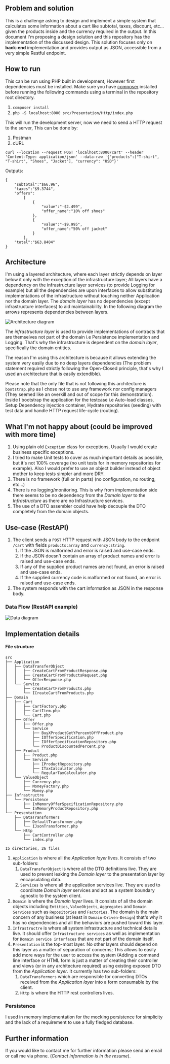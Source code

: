 ## Problem and solution
This is a challenge asking to design and implement a simple system that calculates some information about a cart like subtotal, taxes, discount, etc... given the products inside and the currency required in the output.
In this document I'm proposing a design solution and this repository has the implementation of the discussed design.
This solution focuses only on **back-end** implementation and provides output as JSON, accessible from a very simple Restful endpoint.

## How to run
This can be run using PHP built in development, However first dependencies must be installed.
Make sure you have [composer](https://getcomposer.org/download/) installed before running the following commands using a terminal in the repository root directory.

 1. `composer install` 
 2. `php -S localhost:8000 src/Presentation/Http/index.php`

This will run the development server, now we need to send a HTTP request to the server, This can be done by:
1. Postman 
2. cURL

`curl --location --request POST 'localhost:8000/cart' --header 'Content-Type: application/json' --data-raw '{"products":["T-shirt", "T-shirt", "Shoes", "Jacket"], "currency": "USD"}'`


Outputs: 


    {
    	"subtotal":"$66.96",
    	"taxes":"$9.3744",
    	"offers":
    		[
    			{
    				"value":"-$2.499",
    				"offer_name":"10% off shoes"
    			},
    			{
    				"value":"-$9.995",
    				"offer_name":"50% off jacket"
    			}
    		],
        "total":"$63.8404"
    }

## Architecture
I'm using a layered architecture, where each layer strictly depends on layer below it only with the exception of the infrastructure layer; All layers have a dependency on the infrastructure layer services (to provide Logging for example) but all the dependencies are upon interfaces to allow substituting implementations of the infrastructure without touching neither Application nor the domain layer.
The *domain layer* has no dependencies (except infrastructure interfaces) to aid maintainability.
In the following diagram the arrows represents dependencies between layers.

![Architecture diagram](/arch.png)

The *infrastructure layer* is used to provide implementations of contracts that are themselves not part of the domain i.e Persistence implementation and Logging. That's why the infrastructure is dependent on the *domain layer*, specifically the domain entities.

The reason I'm using this architecture is because it allows extending the system very easily due to no deep layers dependencies (The problem statement required strictly following the Open-Closed principle, that's why I used an architecture that is easily extendible).

Please note that the only file that is not following this architecture is `bootstrap.php` as I chose not to use any framework nor config managers (They seemed like an overkill and out of scope for this demonstration). Inside I bootstrap the application for the testcase i.e Auto-load classes, Setup Dependency injection container, Hydrate repositories (seeding) with test data and handle HTTP request life-cycle (routing).

## What I'm not happy about (could be improved with more time)
1. Using plain old `Exception` class for exceptions, Usually I would create business specific exceptions.
2. I tried to make Unit tests to cover as much important details as possible, but it's not 100% coverage (no unit tests for in memory repositories for example). Also I would prefer to use an object builder instead of object mother to keep tests simpler and more DRY.
3. There is no framework (full or in parts) (no configuration, no routing, etc...)
4. There is no logging/monitoring. This is why from implementation side there seems to be no dependency from the *Domain layer* to the *Infrastructure* as there are no Infrastructure services.
5. The use of a DTO assembler could have help decouple the DTO completely from the domain objects.

## Use-case (RestAPI)
1. The client sends a `POST` HTTP request with JSON body to the endpoint `/cart` with fields `products:array` and `currency:string`.
	1. If the JSON is malformed and error is raised and use-case ends.
	2. If the JSON doesn't contain an array of product names and error is raised and use-case ends.
	3. If any of the supplied product names are not found, an error is raised and use-case ends.
	4. If the supplied currency code is malformed or not found, an error is raised and use-case ends.
2. The system responds with the cart information as JSON in the response body.

### Data Flow (RestAPI example)

![Data diagram](/data.png)

## Implementation details

#### File structure

    src
    ├── Application
    │   ├── DataTransferObject
    │   │   ├── CreateCartFromProductResponse.php
    │   │   ├── CreateCartFromProductsRequest.php
    │   │   └── OfferResponse.php
    │   └── Service
    │       ├── CreateCartFromProducts.php
    │       └── ICreateCartFromProducts.php
    ├── Domain
    │   ├── Cart
    │   │   ├── CartFactory.php
    │   │   ├── CartItem.php
    │   │   └── Cart.php
    │   ├── Offer
    │   │   ├── Offer.php
    │   │   └── Service
    │   │       ├── BuyXProductGetYPercentOffProduct.php
    │   │       ├── IOfferSpecification.php
    │   │       ├── IOfferSpecificationRepository.php
    │   │       └── ProductDiscountedPercent.php
    │   ├── Product
    │   │   ├── Product.php
    │   │   └── Service
    │   │       ├── IProductRepository.php
    │   │       ├── ITaxCalculator.php
    │   │       └── RegularTaxCalculator.php
    │   └── ValueObject
    │       ├── Currency.php
    │       ├── MoneyFactory.php
    │       └── Money.php
    ├── Infrastructre
    │   └── Persistence
    │       ├── InMemoryOfferSpecificationRepository.php
    │       └── InMemoryProductRepository.php
    └── Presentation
        ├── DataTransformers
        │   ├── DefaultTransformer.php
        │   └── IJsonTransformer.php
        └── Http
            ├── CartController.php
            └── index.php
    
    15 directories, 26 files

1. `Application` is where all the *Application layer* lives. It consists of two sub-folders:
	1. `DataTransferObject` is where all the DTO definitions live. They are used to prevent leaking the *Domain layer* to the presentation layer by encapsulating data.
	2. `Services` is where all the application services live. They are used to coordinate *Domain layer* services and act as a system boundary agnostic to the system client.
2. `Domain` is where the *Domain layer* lives. It consists of all the domain objects including `Entities`, `ValueObjects`, `Aggregates` and `Domain Services` such as `Repositories` and `Factories`. The domain is the main concern of any business (at least in `Domain-Driven-Design`) that's why it has no dependencies and all the behaviors are pushed toward this layer.
3. `Infrastructre` is where all system infrastructure and technical details live. It should offer `Infrastructure services` as well as implementation for `Domain service interfaces` that are not part of the domain itself.
4. `Presentation` is the top-most layer. No other layers should depend on this layer as a matter of separation of concerns; This allows to easily add more ways for the user to access the system (Adding a command line interface or HTML form is just a matter of creating their controller and views (or in any architecture required) using existing exposed DTO from the *Application layer*. It currently has two sub-folders:
	1. `DataTransformers` which are responsible for converting DTOs received from the *Application layer* into a form consumable by the client.
	2. `Http` is where the HTTP rest controllers lives.

### Persistence
I used in memory implementation for the mocking persistence for simplicity and the lack of a requirement to use a fully fledged database.


## Further information
If you would like to contact me for further information please send an email or call me via phone. (*Contact information is in the resume*).
